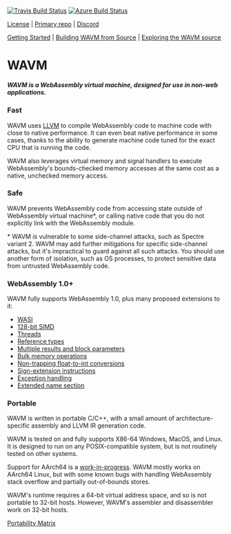 [![Travis Build Status](https://travis-ci.com/WAVM/WAVM.svg?branch=master)](https://travis-ci.com/WAVM/WAVM) [![Azure Build Status](https://dev.azure.com/WAVM/WAVM/_apis/build/status/WAVM.WAVM)](https://dev.azure.com/WAVM/WAVM/_build/latest?definitionId=1)

[License](LICENSE) | [Primary repo](https://github.com/WAVM/WAVM) | [Discord](https://discordapp.com/invite/fchkxFM)

[Getting Started](Doc/GettingStarted.md) | [Building WAVM from Source](Doc/Building.md) | [Exploring the WAVM source](Doc/CodeOrganization.md)

# WAVM

##### WAVM is a WebAssembly virtual machine, designed for use in non-web applications.

### Fast

WAVM uses [LLVM](https://llvm.org/) to compile WebAssembly code to machine code with close to
native performance. It can even beat native performance in some cases, thanks to the ability to
generate machine code tuned for the exact CPU that is running the code.

WAVM also leverages virtual memory and signal handlers to execute WebAssembly's bounds-checked
memory accesses at the same cost as a native, unchecked memory access.

### Safe

WAVM prevents WebAssembly code from accessing state outside of WebAssembly virtual machine*, or
calling native code that you do not explicitly link with the WebAssembly module.

*&nbsp;WAVM <i>is</i> vulnerable to some side-channel attacks, such as Spectre variant 2. WAVM may
add further mitigations for specific side-channel attacks, but it's impractical to guard against
all such attacks. You should use another form of isolation, such as OS processes, to protect
sensitive data from untrusted WebAssembly code.

### WebAssembly 1.0+

WAVM fully supports WebAssembly 1.0, plus many proposed extensions to it:
* [WASI](https://github.com/WebAssembly/WASI)
* [128-bit SIMD](https://github.com/WebAssembly/simd)
* [Threads](https://github.com/WebAssembly/threads)
* [Reference types](https://github.com/WebAssembly/reference-types)
* [Multiple results and block parameters](https://github.com/WebAssembly/multi-value)
* [Bulk memory operations](https://github.com/webassembly/bulk-memory-operations)
* [Non-trapping float-to-int conversions](https://github.com/WebAssembly/nontrapping-float-to-int-conversions)
* [Sign-extension instructions](https://github.com/WebAssembly/sign-extension-ops)
* [Exception handling](https://github.com/WebAssembly/exception-handling)
* [Extended name section](https://github.com/WebAssembly/extended-name-section)

### Portable

WAVM is written in portable C/C++, with a small amount of architecture-specific assembly and LLVM
IR generation code.

WAVM is tested on and fully supports X86-64 Windows, MacOS, and Linux. It is designed to run on any
POSIX-compatible system, but is not routinely tested on other systems.

Support for AArch64 is a [work-in-progress](#76).
WAVM mostly works on AArch64 Linux, but with some known bugs with handling WebAssembly stack
overflow and partially out-of-bounds stores.

WAVM's runtime requires a 64-bit virtual address space, and so is not portable to 32-bit hosts.
However, WAVM's assembler and disassembler work on 32-bit hosts.

[Portability Matrix](Doc/PortabilityMatrix.md)

